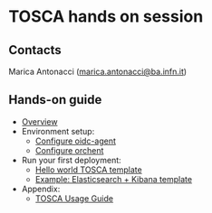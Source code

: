 # TOSCA hands on session

## Contacts

Marica Antonacci (marica.antonacci@ba.infn.it)


## Hands-on guide

- [Overview](orchestrator/overview.md)
- Environment setup:
    - [Configure oidc-agent](orchestrator/oidc-agent.md)
    - [Configure orchent](orchestrator/orchent.md)
- Run your first deployment:
    - [Hello world TOSCA template](orchestrator/tosca_blocks.md)
    - [Example: Elasticsearch + Kibana template](orchestrator/elasticsearch_example.md)
- Appendix:
    - [TOSCA Usage Guide](orchestrator/tosca_usage_guide.md)


